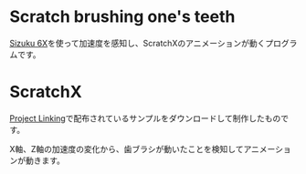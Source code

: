 # Scratch brushing one's teeth

[Sizuku 6X](https://ssl.braveridge.com/store/html/products/detail.php?product_id=33)を使って加速度を感知し、ScratchXのアニメーションが動くプログラムです。


# ScratchX

[Project Linking](https://linkingiot.com/applications.html)で配布されているサンプルをダウンロードして制作したものです。

X軸、Z軸の加速度の変化から、歯ブラシが動いたことを検知してアニメーションが動きます。



